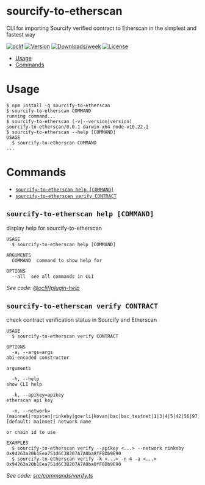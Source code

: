 sourcify-to-etherscan
=====================

CLI for importing Sourcify verified contract to Etherscan in the simplest and fastest way

[![oclif](https://img.shields.io/badge/cli-oclif-brightgreen.svg)](https://oclif.io)
[![Version](https://img.shields.io/npm/v/sourcify-to-etherscan.svg)](https://npmjs.org/package/sourcify-to-etherscan)
[![Downloads/week](https://img.shields.io/npm/dw/sourcify-to-etherscan.svg)](https://npmjs.org/package/sourcify-to-etherscan)
[![License](https://img.shields.io/npm/l/sourcify-to-etherscan.svg)](https://github.com/k1rill-fedoseev/sourcify-to-etherscan/blob/master/package.json)

<!-- toc -->
* [Usage](#usage)
* [Commands](#commands)
<!-- tocstop -->
# Usage
<!-- usage -->
```sh-session
$ npm install -g sourcify-to-etherscan
$ sourcify-to-etherscan COMMAND
running command...
$ sourcify-to-etherscan (-v|--version|version)
sourcify-to-etherscan/0.0.1 darwin-x64 node-v10.22.1
$ sourcify-to-etherscan --help [COMMAND]
USAGE
  $ sourcify-to-etherscan COMMAND
...
```
<!-- usagestop -->
# Commands
<!-- commands -->
* [`sourcify-to-etherscan help [COMMAND]`](#sourcify-to-etherscan-help-command)
* [`sourcify-to-etherscan verify CONTRACT`](#sourcify-to-etherscan-verify-contract)

## `sourcify-to-etherscan help [COMMAND]`

display help for sourcify-to-etherscan

```
USAGE
  $ sourcify-to-etherscan help [COMMAND]

ARGUMENTS
  COMMAND  command to show help for

OPTIONS
  --all  see all commands in CLI
```

_See code: [@oclif/plugin-help](https://github.com/oclif/plugin-help/blob/v3.2.2/src/commands/help.ts)_

## `sourcify-to-etherscan verify CONTRACT`

check contract verification status in Sourcify and Etherscan

```
USAGE
  $ sourcify-to-etherscan verify CONTRACT

OPTIONS
  -a, --args=args                                                                        abi-encoded constructor
                                                                                         arguments

  -h, --help                                                                             show CLI help

  -k, --apikey=apikey                                                                    etherscan api key

  -n, --network=(mainnet|ropsten|rinkeby|goerli|kovan|bsc|bsc_testnet|1|3|4|5|42|56|97)  [default: mainnet] network name
                                                                                         or chain id to use

EXAMPLES
  $ sourcify-to-etherscan verify --apikey <...> --network rinkeby 0x94263a20b1Eea751d6C3B207A7A0ba8fF8Db9E90
  $ sourcify-to-etherscan verify -k <...> -n 4 -a <...> 0x94263a20b1Eea751d6C3B207A7A0ba8fF8Db9E90
```

_See code: [src/commands/verify.ts](https://github.com/k1rill-fedoseev/sourcify-to-etherscan/blob/v0.0.1/src/commands/verify.ts)_
<!-- commandsstop -->
